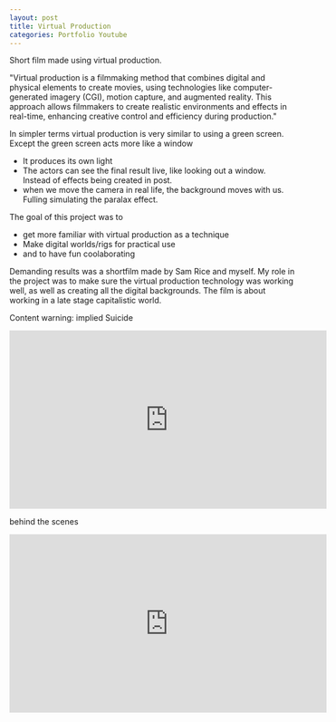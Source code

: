 ```yaml
---
layout: post
title: Virtual Production
categories: Portfolio Youtube 
---
```

Short film made using virtual production.

"Virtual production is a filmmaking method that combines digital and physical elements to create movies, using technologies like computer-generated imagery (CGI), motion capture, and augmented reality. This approach allows filmmakers to create realistic environments and effects in real-time, enhancing creative control and efficiency during production."

In simpler terms virtual production is very similar to using a green screen. Except the green screen acts more like a window
- It produces its own light
- The actors can see the final result live, like looking out a window. Instead of effects being created in post.
- when we move the camera in real life, the background moves with us. Fulling simulating the paralax effect.

The goal of this project was to 
- get more familiar with virtual production as a technique
- Make digital worlds/rigs for practical use
- and to have fun coolaborating

Demanding results was a shortfilm made by Sam Rice and myself. My role in the project was to make sure the virtual production technology was working well, as well as creating all the digital backgrounds. The film is about working in a late stage capitalistic world. 

Content warning: implied Suicide 

<iframe width="560" height="315" src="https://youtu.be/onWTAzuEf8s" title=""Demanding Results"" frameborder="0" allow="accelerometer; autoplay; clipboard-write; encrypted-media; gyroscope; picture-in-picture; web-share" allowfullscreen></iframe>

behind the scenes

<iframe width="560" height="315" src="https://youtu.be/lulnwHecZPo" title="Demanding Results Proccess" frameborder="0" allow="accelerometer; autoplay; clipboard-write; encrypted-media; gyroscope; picture-in-picture; web-share" allowfullscreen></iframe>